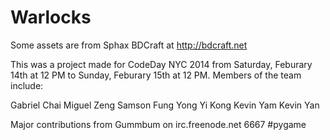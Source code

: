# Warlocks
Some assets are from Sphax BDCraft at http://bdcraft.net

This was a project made for CodeDay NYC 2014 from Saturday, Feburary 14th at 12 PM to Sunday, Feburary 15th at 12 PM.
Members of the team include:

Gabriel Chai
Miguel Zeng 
Samson Fung
Yong Yi Kong
Kevin Yam
Kevin Yan

Major contributions from Gummbum on irc.freenode.net 6667 #pygame